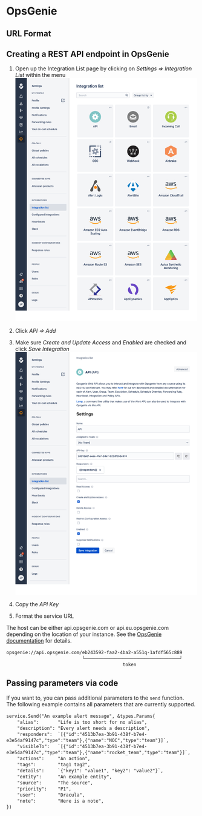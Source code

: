 # OpsGenie

## URL Format

## Creating a REST API endpoint in OpsGenie

1. Open up the Integration List page by clicking on *Settings => Integration List* within the menu
![Screenshot 1](opsgenie/1.png)

2. Click *API => Add*

3. Make sure *Create and Update Access* and *Enabled* are checked and click *Save Integration*
![Screenshot 2](opsgenie/2.png)

4. Copy the *API Key*

5. Format the service URL

The host can be either api.opsgenie.com or api.eu.opsgenie.com depending on the location of your instance. See
the [OpsGenie documentation](https://docs.opsgenie.com/docs/alert-api) for details.

```
opsgenie://api.opsgenie.com/eb243592-faa2-4ba2-a551q-1afdf565c889
                            └───────────────────────────────────┘
                                           token
```

## Passing parameters via code

If you want to, you can pass additional parameters to the `send` function.
<br/>
The following example contains all parameters that are currently supported.

```gotemplate
service.Send("An example alert message", &types.Params{
    "alias":       "Life is too short for no alias",
    "description": "Every alert needs a description",
    "responders":  `[{"id":"4513b7ea-3b91-438f-b7e4-e3e54af9147c","type":"team"},{"name":"NOC","type":"team"}]`,
    "visibleTo":   `[{"id":"4513b7ea-3b91-438f-b7e4-e3e54af9147c","type":"team"},{"name":"rocket_team","type":"team"}]`,
    "actions":     "An action",
    "tags":        "tag1 tag2",
    "details":     `{"key1": "value1", "key2": "value2"}`,
    "entity":      "An example entity",
    "source":      "The source",
    "priority":    "P1",
    "user":        "Dracula",
    "note":        "Here is a note",
})
```

